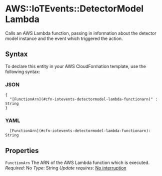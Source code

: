 # AWS::IoTEvents::DetectorModel Lambda<a name="aws-properties-iotevents-detectormodel-lambda"></a>

Calls an AWS Lambda function, passing in information about the detector model instance and the event which triggered the action\.

## Syntax<a name="aws-properties-iotevents-detectormodel-lambda-syntax"></a>

To declare this entity in your AWS CloudFormation template, use the following syntax:

### JSON<a name="aws-properties-iotevents-detectormodel-lambda-syntax.json"></a>

```
{
  "[FunctionArn](#cfn-iotevents-detectormodel-lambda-functionarn)" : String
}
```

### YAML<a name="aws-properties-iotevents-detectormodel-lambda-syntax.yaml"></a>

```
  [FunctionArn](#cfn-iotevents-detectormodel-lambda-functionarn): String
```

## Properties<a name="aws-properties-iotevents-detectormodel-lambda-properties"></a>

`FunctionArn`  <a name="cfn-iotevents-detectormodel-lambda-functionarn"></a>
The ARN of the AWS Lambda function which is executed\.
*Required*: No
*Type*: String
*Update requires*: [No interruption](https://docs.aws.amazon.com/AWSCloudFormation/latest/UserGuide/using-cfn-updating-stacks-update-behaviors.html#update-no-interrupt)
